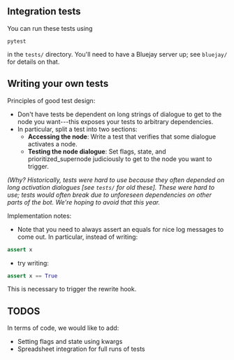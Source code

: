 ## Integration tests

You can run these tests using 

```
pytest
```

in the `tests/` directory. You'll need to have a Bluejay server up; see `bluejay/` for details on that.

## Writing your own tests

Principles of good test design:
- Don't have tests be dependent on long strings of dialogue to get to the node you want---this exposes your tests to arbitrary dependencies.
- In particular, split a test into two sections:
  - **Accessing the node**: Write a test that verifies that some dialogue activates a node.
  - **Testing the node dialogue**: Set flags, state, and prioritized_supernode judiciously to get to the node you want to trigger.
  
*(Why? Historically, tests were hard to use because they often depended on long activation dialogues \[see `tests/` for old these\]. These were hard to use; tests would often break due to unforeseen dependencies on other parts of the bot. We're hoping to avoid that this year.*

Implementation notes:
- Note that you need to always assert an equals for nice log messages to come out. In particular, instead of writing:
```python
assert x
```
- try writing:
```python
assert x == True
```

This is necessary to trigger the rewrite hook.

## TODOS

In terms of code, we would like to add:
- Setting flags and state using kwargs
- Spreadsheet integration for full runs of tests
